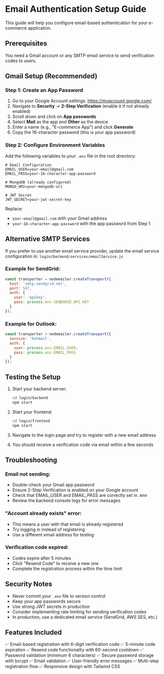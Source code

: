 # Email Authentication Setup Guide

This guide will help you configure email-based authentication for your e-commerce application.

## Prerequisites

You need a Gmail account or any SMTP email service to send verification codes to users.

## Gmail Setup (Recommended)

### Step 1: Create an App Password

1. Go to your Google Account settings: https://myaccount.google.com/
2. Navigate to **Security** → **2-Step Verification** (enable it if not already enabled)
3. Scroll down and click on **App passwords**
4. Select **Mail** as the app and **Other** as the device
5. Enter a name (e.g., "E-commerce App") and click **Generate**
6. Copy the 16-character password (this is your app password)

### Step 2: Configure Environment Variables

Add the following variables to your `.env` file in the root directory:

```env
# Email Configuration
EMAIL_USER=your-email@gmail.com
EMAIL_PASS=your-16-character-app-password

# MongoDB (already configured)
MONGO_URI=your-mongodb-uri

# JWT Secret
JWT_SECRET=your-jwt-secret-key
```

Replace:
- `your-email@gmail.com` with your Gmail address
- `your-16-character-app-password` with the app password from Step 1

## Alternative SMTP Services

If you prefer to use another email service provider, update the email service configuration in:
`login/backend/services/emailService.js`

### Example for SendGrid:

```javascript
const transporter = nodemailer.createTransport({
  host: 'smtp.sendgrid.net',
  port: 587,
  auth: {
    user: 'apikey',
    pass: process.env.SENDGRID_API_KEY
  }
});
```

### Example for Outlook:

```javascript
const transporter = nodemailer.createTransport({
  service: 'hotmail',
  auth: {
    user: process.env.EMAIL_USER,
    pass: process.env.EMAIL_PASS
  }
});
```

## Testing the Setup

1. Start your backend server:
   ```bash
   cd login/backend
   npm start
   ```

2. Start your frontend:
   ```bash
   cd login/frontend
   npm start
   ```

3. Navigate to the login page and try to register with a new email address

4. You should receive a verification code via email within a few seconds

## Troubleshooting

### Email not sending:
- Double-check your Gmail app password
- Ensure 2-Step Verification is enabled on your Google account
- Check that EMAIL_USER and EMAIL_PASS are correctly set in .env
- Review the backend console logs for error messages

### "Account already exists" error:
- This means a user with that email is already registered
- Try logging in instead of registering
- Use a different email address for testing

### Verification code expired:
- Codes expire after 5 minutes
- Click "Resend Code" to receive a new one
- Complete the registration process within the time limit

## Security Notes

- Never commit your `.env` file to version control
- Keep your app passwords secure
- Use strong JWT secrets in production
- Consider implementing rate limiting for sending verification codes
- In production, use a dedicated email service (SendGrid, AWS SES, etc.)

## Features Included

✅ Email-based registration with 6-digit verification code
✅ 5-minute code expiration
✅ Resend code functionality with 60-second cooldown
✅ Password validation (minimum 6 characters)
✅ Secure password storage with bcrypt
✅ Email validation
✅ User-friendly error messages
✅ Multi-step registration flow
✅ Responsive design with Tailwind CSS
